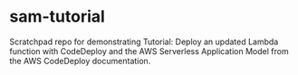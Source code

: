 # sam-tutorial
Scratchpad repo for demonstrating Tutorial: Deploy an updated Lambda function with CodeDeploy and the AWS Serverless Application Model from the AWS CodeDeploy documentation.
